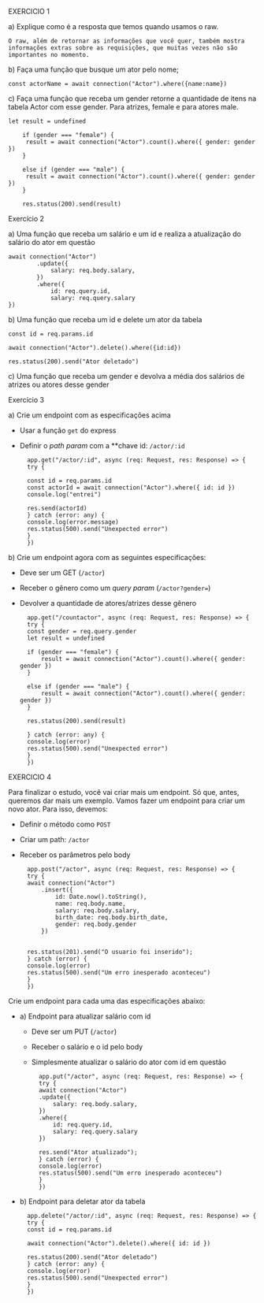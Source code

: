 EXERCICIO 1

a) Explique como é a resposta que temos quando usamos o raw. 

    O raw, além de retornar as informações que você quer, também mostra informações extras sobre as requisições, que muitas vezes não são importantes no momento.

b) Faça uma função que busque um ator pelo nome;

    const actorName = await connection("Actor").where({name:name})

c) Faça uma função que receba um gender retorne a quantidade de itens na tabela Actor com esse gender. Para atrizes, female e para atores male.

    let result = undefined

        if (gender === "female") {
         result = await connection("Actor").count().where({ gender: gender })
        }

        else if (gender === "male") {
         result = await connection("Actor").count().where({ gender: gender })
        }

        res.status(200).send(result)

Exercício 2

a) Uma função que receba um salário e um id e realiza a atualização do salário do ator em questão

    await connection("Actor")
            .update({
                salary: req.body.salary,
            })
            .where({
                id: req.query.id,
                salary: req.query.salary
    })

b) Uma função que receba um id e delete um ator da tabela

    const id = req.params.id

    await connection("Actor").delete().where({id:id})

    res.status(200).send("Ator deletado")


c) Uma função que receba um gender e devolva a média dos salários de atrizes ou atores desse gender



Exercício 3

a) Crie um endpoint com as especificações acima
- Usar a função `get` do express
- Definir o *path param* com a **chave id: `/actor/:id`


        app.get("/actor/:id", async (req: Request, res: Response) => {
        try {

        const id = req.params.id
        const actorId = await connection("Actor").where({ id: id })
        console.log("entrei")

        res.send(actorId)
        } catch (error: any) {
        console.log(error.message)
        res.status(500).send("Unexpected error")
        }
        })

b) Crie um endpoint agora com as seguintes especificações:
- Deve ser um GET (`/actor`)
- Receber o gênero como um *query param* (`/actor?gender=`)
- Devolver a quantidade de atores/atrizes desse gênero

        app.get("/countactor", async (req: Request, res: Response) => {
        try {
        const gender = req.query.gender
        let result = undefined

        if (gender === "female") {
            result = await connection("Actor").count().where({ gender: gender })
        }

        else if (gender === "male") {
            result = await connection("Actor").count().where({ gender: gender })
        }

        res.status(200).send(result)

        } catch (error: any) {
        console.log(error)
        res.status(500).send("Unexpected error")
        }
        })


EXERCICIO 4

Para finalizar o estudo, você vai criar mais um endpoint. Só que, antes, queremos dar mais um exemplo. Vamos fazer um endpoint para criar um novo ator. Para isso, devemos:

- Definir o método como `POST`
- Criar um path: `/actor`
- Receber os parâmetros pelo body
    
        app.post("/actor", async (req: Request, res: Response) => {
        try {
        await connection("Actor")
            .insert({
                id: Date.now().toString(),
                name: req.body.name,
                salary: req.body.salary,
                birth_date: req.body.birth_date,
                gender: req.body.gender
            })


        res.status(201).send("O usuario foi inserido");
        } catch (error) {
        console.log(error)
        res.status(500).send("Um erro inesperado aconteceu")
        }
        })

Crie um endpoint para cada uma das especificações abaixo:

- a) Endpoint para atualizar salário com id
    - Deve ser um PUT (`/actor`)
    - Receber o salário e o id pelo body
    - Simplesmente atualizar o salário do ator com id em questão


            app.put("/actor", async (req: Request, res: Response) => {
            try {
            await connection("Actor")
            .update({
                salary: req.body.salary,
            })
            .where({
                id: req.query.id,
                salary: req.query.salary
            })

            res.send("Ator atualizado");
            } catch (error) {
            console.log(error)
            res.status(500).send("Um erro inesperado aconteceu")
            }
            })

- b) Endpoint para deletar ator da tabela

        app.delete("/actor/:id", async (req: Request, res: Response) => {
        try {
        const id = req.params.id

        await connection("Actor").delete().where({ id: id })

        res.status(200).send("Ator deletado")
        } catch (error: any) {
        console.log(error)
        res.status(500).send("Unexpected error")
        }
        })